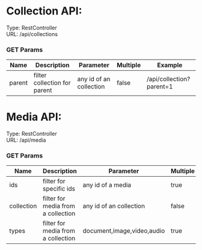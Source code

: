 Collection API:
===============

Type: RestController  
URL: /api/collections

### GET Params
|Name|Description|Parameter|Multiple|Example|
|---|---|---|---|---|
|parent|filter collection for parent|any id of an collection|false|/api/collection?parent=1|



Media API:
===========

Type: RestController  
URL: /api/media

### GET Params
|Name|Description|Parameter|Multiple|Example|
|---|---|---|---|---|
|ids|filter for specific ids|any id of a media|true|/api/media?ids?1,3,4|
|collection|filter for media from a collection|any id of an collection|false|/api/media?collection=1|
|types|filter for media from a collection|document,image,video,audio|true|/api/media?types=image,video|
